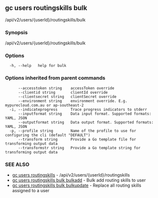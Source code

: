 ## gc users routingskills bulk

/api/v2/users/{userId}/routingskills/bulk

### Synopsis

/api/v2/users/{userId}/routingskills/bulk

### Options

```
  -h, --help   help for bulk
```

### Options inherited from parent commands

```
      --accesstoken string    accessToken override
      --clientid string       clientId override
      --clientsecret string   clientSecret override
      --environment string    environment override. E.g. mypurecloud.com.au or ap-southeast-2
  -i, --indicateprogress      Trace progress indicators to stderr
      --inputformat string    Data input format. Supported formats: YAML, JSON
      --outputformat string   Data output format. Supported formats: YAML, JSON
  -p, --profile string        Name of the profile to use for configuring the cli (default "DEFAULT")
      --transform string      Provide a Go template file for transforming output data
      --transformstr string   Provide a Go template string for transforming output data
```

### SEE ALSO

* [gc users routingskills](gc_users_routingskills.html)	 - /api/v2/users/{userId}/routingskills
* [gc users routingskills bulk bulkadd](gc_users_routingskills_bulk_bulkadd.html)	 - Bulk add routing skills to user
* [gc users routingskills bulk bulkupdate](gc_users_routingskills_bulk_bulkupdate.html)	 - Replace all routing skills assigned to a user


